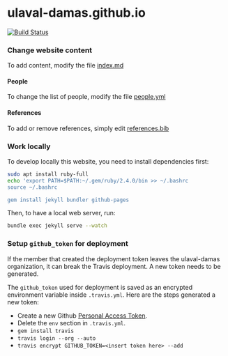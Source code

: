# ulaval-damas.github.io
[![Build Status](https://travis-ci.org/ulaval-damas/website.svg?branch=master)](https://travis-ci.org/ulaval-damas/website)


### Change website content
To add content, modify the file [index.md](https://github.com/ulaval-damas/website/blob/master/index.md)

#### People
To change the list of people, modify the file [people.yml](https://github.com/ulaval-damas/website/blob/master/_data/people.yml)

#### References
To add or remove references, simply edit [references.bib](https://github.com/ulaval-damas/website/blob/master/_bibliography/references.bib)


### Work locally

To develop locally this website, you need to install dependencies first:

``` bash
sudo apt install ruby-full
echo 'export PATH=$PATH:~/.gem/ruby/2.4.0/bin >> ~/.bashrc
source ~/.bashrc

gem install jekyll bundler github-pages
```

Then, to have a local web server, run:

```bash
bundle exec jekyll serve --watch
```

### Setup `github_token` for deployment
If the member that created the deployment token leaves the ulaval-damas
organization, it can break the Travis deployment. A new token needs to be generated. 

The `github_token` used for deployment is saved as an encrypted environment
variable inside `.travis.yml`. Here are the steps generated a new token:

- Create a new Github [Personal Access Token](https://help.github.com/articles/creating-a-personal-access-token-for-the-command-line/).
- Delete the `env` section in `.travis.yml`.
- `gem install travis`
- `travis login --org --auto`
- `travis encrypt GITHUB_TOKEN=<insert token here> --add`
